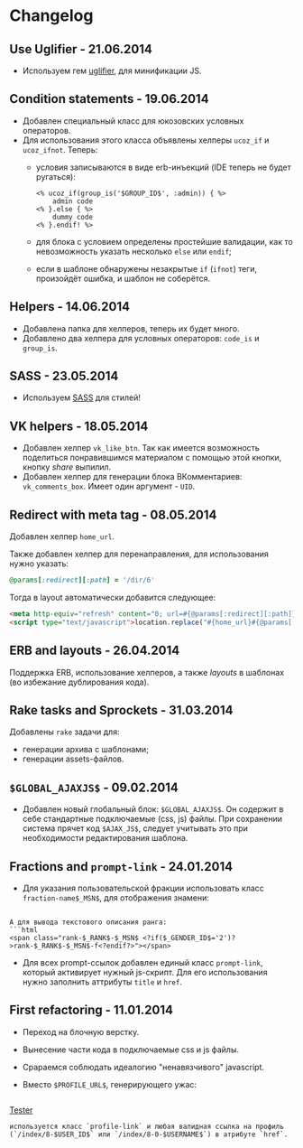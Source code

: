 Changelog
=========

## Use Uglifier - 21.06.2014

* Используем гем [uglifier](https://github.com/lautis/uglifier), для минификации JS.

## Condition statements - 19.06.2014

* Добавлен специальный класс для юкозовских условных операторов.
* Для использования этого класса объявлены хелперы `ucoz_if` и `ucoz_ifnot`.
  Теперь:
  * условия записываются в виде erb-инъекций (IDE теперь не будет ругаться):

    ```erb
    <% ucoz_if(group_is('$GROUP_ID$', :admin)) { %>
        admin code
    <% }.else { %>
        dummy code
    <% }.endif! %>
    ```
  * для блока с условием определены простейшие валидации,
    как то невозможность указать несколько `else` или `endif`;
  * если в шаблоне обнаружены незакрытые `if` (`ifnot`) теги,
    произойдёт ошибка, и шаблон не соберётся.

## Helpers - 14.06.2014

* Добавлена папка для хелперов, теперь их будет много.
* Добавлено два хелпера для условных операторов: `code_is` и `group_is`.

## SASS - 23.05.2014

* Используем [SASS](http://sass-lang.com/) для стилей!

## VK helpers - 18.05.2014

* Добавлен хелпер `vk_like_btn`.
  Так как имеется возможность поделиться понравившимся материалом
  с помощью этой кнопки, кнопку _share_ выпилил.
* Добавлен хелпер для генерации блока ВКомментариев:
  `vk_comments_box`. Имеет один аргумент - `UID`.

## Redirect with meta tag - 08.05.2014

Добавлен хелпер `home_url`.

Также добавлен хелпер для перенаправления, для использования нужно указать:
```ruby
@params[:redirect][:path] = '/dir/6'
```

Тогда в layout автоматически добавится следующее:
```html
<meta http-equiv="refresh" content="0; url=#{@params[:redirect][:path]}">
<script type="text/javascript">location.replace("#{home_url}#{@params[:redirect][:path]}");</script>
```

## ERB and layouts - 26.04.2014

Поддержка ERB, использование хелперов, а также _layouts_ в шаблонах (во
избежание дублирования кода).

## Rake tasks and Sprockets - 31.03.2014

Добавлены `rake` задачи для:

* генерации архива с шаблонами;
* генерации assets-файлов.

## `$GLOBAL_AJAXJS$` - 09.02.2014

* Добавлен новый глобальный блок: `$GLOBAL_AJAXJS$`.
Он содержит в себе стандартные подключаемые (css, js) файлы.
При сохранении система прячет код `$AJAX_JS$`, следует учитывать это при
необходимости редактирования шаблона.

## Fractions and `prompt-link` - 24.01.2014

* Для указания пользовательской фракции использовать класс `fraction-name$_MSN$`,
для отображения знамени:

  ```html
<span class="fraction-flag fflag$_MSN$"></span>
  ```
  А для вывода текстового описания ранга:
  ```html
<span class="rank-$_RANK$-$_MSN$ <?if($_GENDER_ID$='2')?>rank-$_RANK$-$_MSN$-f<?endif?>"></span>
  ```
* Для всех prompt-ссылок добавлен единый класс `prompt-link`, который
активирует нужный js-скрипт.
Для его использования нужно заполнить аттрибуты `title` и `href`.

## First refactoring - 11.01.2014

* Переход на блочную верстку.
* Вынесение части кода в подключаемые css и js файлы.
* Срараемся соблюдать идеалогию "ненавязчивого" javascript.
* Вместо `$PROFILE_URL$`, генерирующего ужас:

  ```html
<a href="javascript://" rel="nofollow"
   onclick="window.open('http://site.ru/index/8-1',
       'up1','scrollbars=1,top=0,left=0,resizable=1,width=680,height=350');
       return false;">Tester</a>
  ```
  используется класс `profile-link` и любая валидная ссылка на профиль
  (`/index/8-$USER_ID$` или `/index/8-0-$USERNAME$`) в атрибуте `href`.
